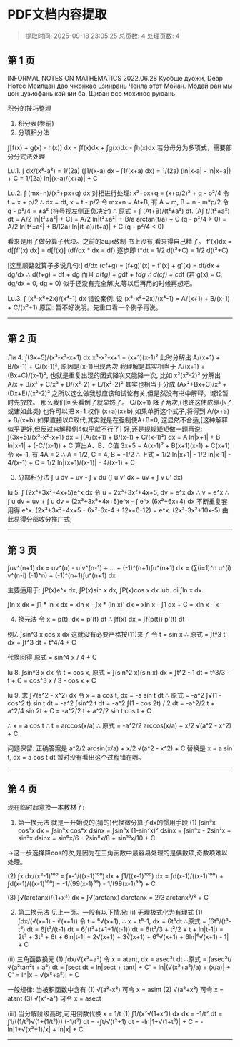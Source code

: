 # PDF文档内容提取
> 提取时间: 2025-09-18 23:05:25
> 总页数: 4
> 处理页数: 4

## 第 1 页

INFORMAL NOTES ON
MATHEMATICS
2022.06.28
Куобще дуожи, Deap Нотес Меилцан дао чжонкао цзинрань Ченла этот Мойан.
Модай ран мы цон цузиофань кайнии ба. Щиван все мохинос руюань.

积分的技巧整理
1. 积分表(参前)
2. 分项积分法

∫[f(x) + g(x) - h(x)] dx = ∫f(x)dx + ∫g(x)dx - ∫h(x)dx
若分母分为多项式，需要部分分式法处理

Lu.1. ∫ dx/(x²-a²) = 1/(2a) (∫1/(x-a) dx - ∫1/(x+a) dx)
= 1/(2a) (ln|x-a| - ln|x+a|) + C
= 1/(2a) ln|(x-a)/(x+a)| + C

Lu.2. ∫ (mx+n)/(x²+px+q) dx
对相进行处理: x²+px+q = (x+p/2)² + q - p²/4
令 t = x + p/2  ∴ dx = dt, x = t - p/2
令 mx+n = At+B, 有 A = m, B = n - m*p/2
令 q - p²/4 = ±a² (符号视左侧正负决定)
∴ 原式 = ∫ (At+B)/(t²±a²) dt. [A∫ t/(t²±a²) dt = A/2 ln|t²±a²| + C]
= A/2 ln|t²±a²| + B/a arctan(t/a) + C (q - p²/4 > 0)
= A/2 ln|t²±a²| + B/(2a) ln|(t-a)/(t+a)| + C (q - p²/4 < 0)

看来是用了做分算子代块。之前的ащи敌制
书上没有,看来得自己精了。
f'(x)dx = d[∫f'(x) dx] = d[f(x)]
(df/dx * dx = df)
逐步即 t*dt = 1/2 d(t²+C)
= 1/2 d(t²+C)

[这里顺路就算子多说几句:]
d/dx (cf+g) = (f+g)'(x) = f'(x) + g'(x) = df/dx + dg/dx
∴ d(f+g) = df + dg  而且 d(f*g) = g*df + f*dg
∴ d(cf) = c*df (若 g(x) = C, dg/dx = 0, dg = 0)
似乎还没有完全解决,等以后再用的时候再想吧。

Lu.3. ∫ (x³-x²+2x)/(x⁴-1) dx
错设案例: 设 (x³-x²+2x)/(x⁴-1) = A/(x+1) + B/(x-1) + C/(x²+1)
原因: 暂不好说明。先重口看一个例子再说。

---

## 第 2 页

Ли 4. ∫(3x+5)/(x³-x²-x+1) dx
x³-x²-x+1 = (x+1)(x-1)²
此时分解出 A/(x+1) + B/(x-1) + C/(x-1)², 原因是(x-1)出现两次
我理解是其实相当于 A/(x+1) + (Bx+C)/(x-1)², 也就是重复出现的因式降次又能降一次,
比如 x³(x²-2)² 分解出 A/x + B/x² + C/x³ + D/(x²-2) + E/(x²-2)²
其实也相当于分成 (Ax²+Bx+C)/x³ + (Dx+E)/(x²-2)²
之所以这么做我想应该和试论有关,但是然没有书中解释。域论暂时先放放。
那么我们回头看例了就显然了。 C/(x+1) 降了两次,(也许这使成缩小了或诸如此类)
也许可以把 x+1 权作 (x+a)(x+b),如果单折这个式子,将得到 A/(x+a) + B/(x+b),如果直接以C取代,其实就是在强制使A+B=0,
这显然不合适,[这种解释似乎更好,但反过来解释例4似乎就不行了]
好,还是规规矩矩做一题再说:
∫(3x+5)/(x³-x²-x+1) dx = ∫(A/(x+1) + B/(x-1) + C/(x-1)²) dx
= A ln|x+1| + B ln|x-1| + (-C/(x-1)) + C
算出A、B、C值
3x+5 = A(x-1)² + B(x+1)(x-1) + C(x+1)
令 x=-1, 有 4A = 2
∴ A = 1/2, C = 4, B = -1/2
∴ 上式 = 1/2 ln|x+1| - 1/2 ln|x-1| - 4/(x-1) + C
= 1/2 ln|(x+1)/(x-1)| - 4/(x-1) + C

3. 分部积分法
∫ u dv = uv - ∫ v du (∫ u v' dx = uv + ∫ v u' dx)

lu 5. ∫ (2x³+3x²+4x+5)e^x dx
令 u = 2x³+3x²+4x+5, dv = e^x dx ∴ v = e^x
∴ ∫ u dv = uv + ∫ u dv
= (2x³+3x²+4x+5)e^x - ∫ e^x (6x²+6x+4) dx
不断重复套用得 e^x. (2x³+3x²+4x+5 - 6x²-6x-4 + 12x+6-12)
= e^x. (2x³-3x²+10x-5)
由此易得分部收分推广式;

---

## 第 3 页

∫uv^(n+1) dx = uv^(n) - u'v^(n-1) + ... + (-1)^(n+1)∫u^(n+1) dx
= (∑(i=1)^n u^(i) v^(n-i) (-1)^n) + (-1)^(n+1)∫u^(n+1) dx

主要适用于: ∫P(x)e^x dx, ∫P(x)sin x dx, ∫P(x)cos x dx
lub. di ∫ln x dx

∫ln x dx = ∫1 * ln x dx = xln x - ∫x * (ln x)' dx
= xln x - ∫1 dx + C
= xln x - x

4. 换元法
令 x = p(t), dx = p'(t) dt
∴ ∫f(x) dx = ∫f(p(t)) p'(t) dt

例7. ∫sin^3 x cos x dx
这就没有必要严格按(11)来了
令 t = sin x
∴ 原式 = ∫t^3 t' dx
= ∫t^3 dt = t^4/4 + C

代换回得 原式 = sin^4 x / 4 + C

lu 8. ∫sin^3 x dx
令 t = cos x, 原式 = ∫(sin^2 x)(sin x) dx
= ∫t^2 - 1 dt
= t^3/3 - t + C
= cos^3 x / 3 - cos x + C

lu 9. 求 ∫√(a^2 - x^2) dx
令 x = a cos t, dx = -a sin t dt
∴ 原式 = -a^2 ∫√(1 - cos^2 t) sin t dt
= -a^2 ∫sin^2 t dt
= -a^2 ∫(1 - cos 2t) / 2 dt
= -a^2/2 t + a^2/4 sin 2t + C = -a^2/2 t + a^2/2 sin t cos t + C

∴ x = a cos t
∴ t = arccos(x/a)
∴ 原式 = -a^2/2 arccos(x/a) + x/2 √(a^2 - x^2) + C

问题保留:
正确答案是 a^2/2 arcsin(x/a) + x/2 √(a^2 - x^2) + C
替换是 x = a sin t, dx = a cos t dt
暂时没有看出这个过程错在哪。

---

## 第 4 页

现在临时起意换一本教材了:
1. 第一换元法
就是一开始说的(猜的)代换微分算子dx的惯用手段
(1) ∫sin⁵x cos⁵x dx
= ∫sin⁵x cos⁴x dsinx
= ∫sin⁵x (1-sin²x)² dsinx
= ∫sin⁵x - 2sin⁷x + sin⁹x dsinx
= sin⁶x/6 - 2sin⁸x/8 + sin¹⁰x/10 + C

→这一步选择降cos的次,是因为在三角函数中最容易处理的是偶数项,奇数项难以处理。

(2) ∫x dx/(x²-1)¹⁰⁰
= ∫x-1/((x-1)¹⁰⁰) dx + ∫1/((x-1)¹⁰⁰) dx
= ∫d(x-1)/((x-1)¹⁰⁰) + ∫d(x-1)/((x-1)¹⁰⁰)
= -1/(99(x-1)⁹⁹) - 1/(99(x-1)⁹⁹) + C

(3) ∫√(arctanx)/(1+x²) dx
= ∫√(arctanx) darctanx
= 2/3 arctanx³/² + C

2. 第二换元法
见上一页。一般有以下情况:
(i) 无理极式化为有理式
(1) ∫dx/(√(x+1) - ∛(x+1))
令 t = ⁶√(x+1), ∴ x = t⁶-1, dx = 6t⁵dt
∴原式 = ∫6t⁵/(t³-t²) dt
= 6∫t³/(t-1) dt
= 6∫(t²+t+1+1/(t-1)) dt
= 6(t³/3 + t²/2 + t + ln|t-1|)
= 2t³ + 3t² + 6t + 6ln|t-1|
= 2√(x+1) + 3∛(x+1) + 6⁶√(x+1) + 6ln|⁶√(x+1) - 1| + C

(ii) 三角函数换元
(1) ∫dx/√(x²+a²)
令 x = atant, dx = asec²t dt
∴原式 = ∫asec²t/√(a²tan²t + a²) dt
= ∫sect dt
= ln|sect + tant| + C'
= ln|(√(x²+a²)/a) + (x/a)| + C'
= ln|x + √(x²+a²)| + C

一般规律: 当被积函数中含有
(1) √(a²-x²) 可令 x = asint
(2) √(a²+x²) 可令 x = atant
(3) √(x²-a²) 可令 x = asect

(iii) 当分解阶级高时,可用倒数代换 x = 1/t
(1) ∫1/(x²√(1+x²)) dx
dx = -1/t² dt
= ∫1/((1/t²)√(1+(1/t²))) (-1/t²) dt
= -∫t/√(t²+1) dt
= -ln|1+√(1+t²)| + C
= -ln|1+√(x²+1)/x| + ln|x| + C

---

